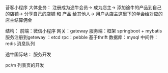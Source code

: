 苔客小程序 
大体业务：
    注册成为途牛会员->
    成为店主-> 
    添加途牛的产品到自己的店铺->
    分享自己的店铺 和 产品 给其他人-> 
    用户从店主这里下的单会给对应的店主结算佣金

结构：
    前端：微信小程序
    网关：gateway 
    服务端：框架 springboot + mybatis
           服务注册到geteway ：etcd
           rpc：pebble 基于thrift
           数据库：mysql
           中间件：redis 消息队列
           
           
           
           
途牛国际站：
    服务开发

pc/m 列表页的开发    